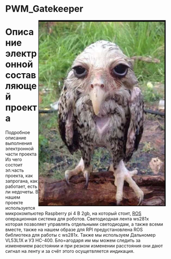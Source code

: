 # PWM_Gatekeeper

<img src="PWM_Gatekeeper/www/Снимок экрана 2023-08-04 152241.png" align="right" width="400px" alt="Наш толисман">

# Описание электронной составляющей проекта
Подробное описание выполнения электронной части проекта
Из чего состоит эл.часть проекта, как запрогана, как работает, есть ли недочеты.
В нашем проекте используется микрокомпьютер Raspberry pi 4 B 2gb, на который стоит, [ROS](https://www.ros.org) операционная система для роботов. Светодиодная лента ws281x которая позволяет управлять отдельными светодиодам, а также всеми вместе, также на нашем образе для RPI предустановлена ROS библиотека для работы с ws281x.
Также мы используем Дальномер VL53L1X и УЗ HC-400. Бло=агодаря им мы можем следить за изменением расстоянии и при  резком изменении расстояния они дают сигнал на ленту и за счёт этого осущетвляется индикация.


